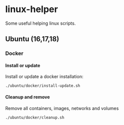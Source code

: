 # linux-helper
Some useful helping linux scripts.

## Ubuntu (16,17,18)

### Docker

#### Install or update

Install or update a docker installation:

    ./ubuntu/docker/install-update.sh
    
#### Cleanup and remove

Remove all containers, images, networks and volumes

    ./ubuntu/docker/cleanup.sh